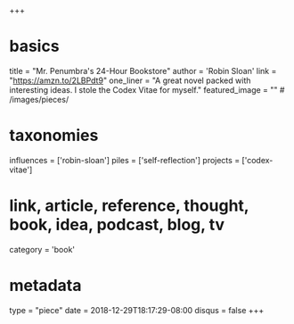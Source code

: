 +++
# basics
title     		 = "Mr. Penumbra's 24-Hour Bookstore"
author    		 = 'Robin Sloan'
link      		 = "https://amzn.to/2LBPdt9"
one_liner 		 = "A great novel packed with interesting ideas. I stole the Codex Vitae for myself."
featured_image = "" # /images/pieces/

# taxonomies
influences		 = ['robin-sloan']
piles     		 = ['self-reflection']
projects			 = ['codex-vitae']

# link, article, reference, thought, book, idea, podcast, blog, tv
category  		 = 'book'

# metadata
type	    		 = "piece"
date      		 = 2018-12-29T18:17:29-08:00
disqus    		 = false
+++

